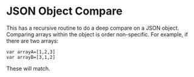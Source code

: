 # JSON Object Compare

This has a recursive routine to do a deep compare on a JSON object.  Comparing arrays within the object is order non-specific.  For example, if there are two arrays:
```
var arrayA=[1,2,3]
var arrayB=[3,1,2]
```
These will match.
